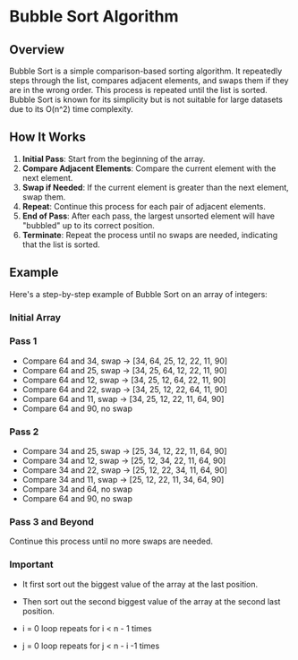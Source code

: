 # Bubble Sort Algorithm

## Overview

Bubble Sort is a simple comparison-based sorting algorithm. It repeatedly steps through the list, compares adjacent elements, and swaps them if they are in the wrong order. This process is repeated until the list is sorted. Bubble Sort is known for its simplicity but is not suitable for large datasets due to its O(n^2) time complexity.

## How It Works

1. **Initial Pass**: Start from the beginning of the array.
2. **Compare Adjacent Elements**: Compare the current element with the next element.
3. **Swap if Needed**: If the current element is greater than the next element, swap them.
4. **Repeat**: Continue this process for each pair of adjacent elements.
5. **End of Pass**: After each pass, the largest unsorted element will have "bubbled" up to its correct position.
6. **Terminate**: Repeat the process until no swaps are needed, indicating that the list is sorted.

## Example

Here's a step-by-step example of Bubble Sort on an array of integers:

### Initial Array


### Pass 1

- Compare 64 and 34, swap -> [34, 64, 25, 12, 22, 11, 90]
- Compare 64 and 25, swap -> [34, 25, 64, 12, 22, 11, 90]
- Compare 64 and 12, swap -> [34, 25, 12, 64, 22, 11, 90]
- Compare 64 and 22, swap -> [34, 25, 12, 22, 64, 11, 90]
- Compare 64 and 11, swap -> [34, 25, 12, 22, 11, 64, 90]
- Compare 64 and 90, no swap

### Pass 2

- Compare 34 and 25, swap -> [25, 34, 12, 22, 11, 64, 90]
- Compare 34 and 12, swap -> [25, 12, 34, 22, 11, 64, 90]
- Compare 34 and 22, swap -> [25, 12, 22, 34, 11, 64, 90]
- Compare 34 and 11, swap -> [25, 12, 22, 11, 34, 64, 90]
- Compare 34 and 64, no swap
- Compare 64 and 90, no swap

### Pass 3 and Beyond

Continue this process until no more swaps are needed.

### Important
- It first sort out the biggest value of the array at the last position.
- Then sort out the second biggest value of the array at the second last position.

- i = 0 loop repeats for i < n - 1 times
- j = 0 loop repeats for j < n - i -1 times

